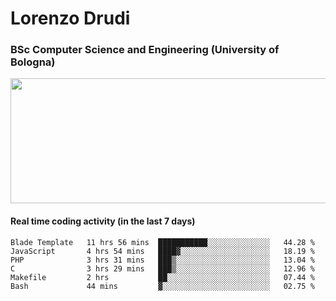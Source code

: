 # Lorenzo Drudi
### BSc Computer Science and Engineering (University of Bologna)

<img src="https://github-readme-stats-lorenzodrudi.vercel.app//api?username=LorenzoDrudi&count_private=true&show_icons=true&theme=gruvbox" height=200px width=550px>

<!---Use wakatime plugins to track the coding time--->
#### Real time coding activity (in the last 7 days)
<!--START_SECTION:waka-->

```text
Blade Template   11 hrs 56 mins  ███████████░░░░░░░░░░░░░░   44.28 %
JavaScript       4 hrs 54 mins   ████▓░░░░░░░░░░░░░░░░░░░░   18.19 %
PHP              3 hrs 31 mins   ███▒░░░░░░░░░░░░░░░░░░░░░   13.04 %
C                3 hrs 29 mins   ███▒░░░░░░░░░░░░░░░░░░░░░   12.96 %
Makefile         2 hrs           ██░░░░░░░░░░░░░░░░░░░░░░░   07.44 %
Bash             44 mins         ▓░░░░░░░░░░░░░░░░░░░░░░░░   02.75 %
```

<!--END_SECTION:waka-->
